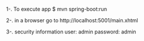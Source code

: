 1-. To execute app
$ mvn spring-boot:run

2-. in a browser go to
http://localhost:5001/main.xhtml

3-. security information
user: admin
password: admin
